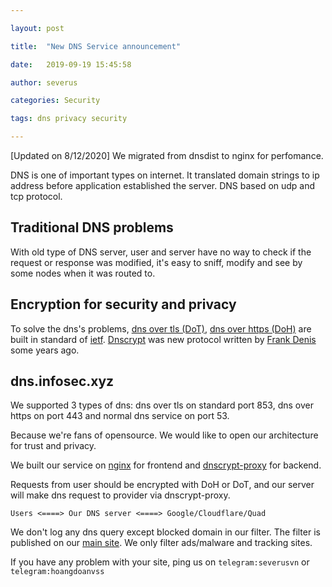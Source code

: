 ```yaml
---

layout: post

title:  "New DNS Service announcement"

date:   2019-09-19 15:45:58

author: severus

categories: Security

tags: dns privacy security

---
```


[Updated on 8/12/2020] We migrated from dnsdist to nginx for perfomance.

DNS is one of important types on internet. It translated domain strings to ip address before application established the server. DNS based on udp and tcp protocol.

## Traditional DNS problems
With old type of DNS server, user and server have no way to check if the request or response was modified, it's easy to sniff, modify and see by some nodes when it was routed to.

## Encryption for security and privacy
To solve the dns's problems, [dns over tls (DoT)](https://tools.ietf.org/html/rfc7858), [dns over https (DoH)](https://tools.ietf.org/html/rfc8484) are built in standard of [ietf](https://ietf.org/). [Dnscrypt](https://dnscrypt.info/) was new protocol written by [Frank Denis](https://github.com/jedisct1) some years ago.

## dns.infosec.xyz
We supported 3 types of dns: dns over tls on standard port 853, dns over https on port 443 and normal dns service on port 53.

Because we're fans of opensource. We would like to open our architecture for trust and privacy.

We built our service on [nginx](https://nginx.org) for frontend and [dnscrypt-proxy](https://github.com/DNSCrypt/dnscrypt-proxy) for backend.

Requests from user should be encrypted with DoH or DoT, and our server will make dns request to provider via dnscrypt-proxy.

`Users <====> Our DNS server <====> Google/Cloudflare/Quad`

We don't log any dns query except blocked domain in our filter. The filter is published on our [main site](https://infosec.xyz/domains-blacklist.conf). We only filter ads/malware and tracking sites.

If you have any problem with your site, ping us on `telegram:severusvn` or `telegram:hoangdoanvss`

